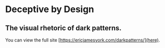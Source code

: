 # Deceptive by Design
## The visual rhetoric of dark patterns.

You can view the full site [https://ericjamesyork.com/darkpatterns/](here).
